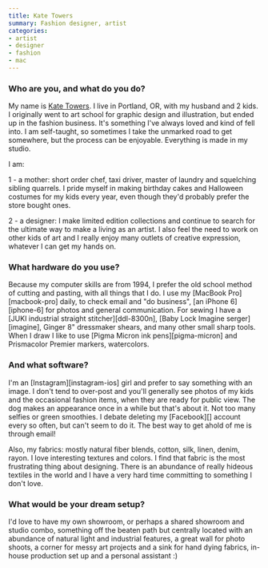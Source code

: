 ```yaml
---
title: Kate Towers
summary: Fashion designer, artist
categories:
- artist
- designer
- fashion
- mac
---
```


### Who are you, and what do you do?

My name is [Kate Towers](http://www.katetowers.com/ "Kate's website."). I live in Portland, OR, with my husband and 2 kids. I originally went to art school for graphic design and illustration, but ended up in the fashion business. It's something I've always loved and kind of fell into. I am self-taught, so sometimes I take the unmarked road to get somewhere, but the process can be enjoyable. Everything is made in my studio.

I am:

1 - a mother: short order chef, taxi driver, master of laundry and squelching sibling quarrels. I pride myself in making birthday cakes and Halloween costumes for my kids every year, even though they'd probably prefer the store bought ones.

2 - a designer: I make limited edition collections and continue to search for the ultimate way to make a living as an artist. I also feel the need to work on other kids of art and I really enjoy many outlets of creative expression, whatever I can get my hands on.

### What hardware do you use?

Because my computer skills are from 1994, I prefer the old school method of cutting and pasting, with all things that I do. I use my [MacBook Pro][macbook-pro] daily, to check email and "do business", [an iPhone 6][iphone-6] for photos and general communication. For sewing I have a [JUKI industrial straight stitcher][ddl-8300n], [Baby Lock Imagine serger][imagine], Ginger 8" dressmaker shears, and many other small sharp tools. When I draw I like to use [Pigma Micron ink pens][pigma-micron] and Prismacolor Premier markers, watercolors.

### And what software?

I'm an [Instagram][instagram-ios] girl and prefer to say something with an image. I don't tend to over-post and you'll generally see photos of my kids and the occasional fashion items, when they are ready for public view. The dog makes an appearance once in a while but that's about it. Not too many selfies or green smoothies. I debate deleting my [Facebook][] account every so often, but can't seem to do it. The best way to get ahold of me is through email! 

Also, my fabrics: mostly natural fiber blends, cotton, silk, linen, denim, rayon. I love interesting textures and colors. I find that fabric is the most frustrating thing about designing. There is an abundance of really hideous textiles in the world and I have a very hard time committing to something I don't love. 

### What would be your dream setup?

I'd love to have my own showroom, or perhaps a shared showroom and studio combo, something off the beaten path but centrally located with an abundance of natural light and industrial features, a great wall for photo shoots, a corner for messy art projects and a sink for hand dying fabrics, in-house production set up and a personal assistant :) 